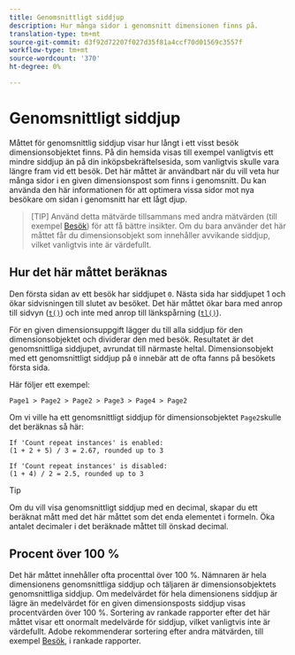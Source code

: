```yaml
---
title: Genomsnittligt siddjup
description: Hur många sidor i genomsnitt dimensionen finns på.
translation-type: tm+mt
source-git-commit: d3f92d72207f027d35f81a4ccf70d01569c3557f
workflow-type: tm+mt
source-wordcount: '370'
ht-degree: 0%

---
```



# Genomsnittligt siddjup

Måttet för genomsnittlig siddjup visar hur långt i ett visst besök dimensionsobjektet finns. På din hemsida visas till exempel vanligtvis ett mindre siddjup än på din inköpsbekräftelsesida, som vanligtvis skulle vara längre fram vid ett besök. Det här måttet är användbart när du vill veta hur många sidor i en given dimensionspost som finns i genomsnitt. Du kan använda den här informationen för att optimera vissa sidor mot nya besökare om sidan i genomsnitt har ett lågt djup.

>[TIP] Använd detta mätvärde tillsammans med andra mätvärden (till exempel [Besök](visits.md)) för att få bättre insikter. Om du bara använder det här måttet får du dimensionsobjekt som innehåller avvikande siddjup, vilket vanligtvis inte är värdefullt.

## Hur det här måttet beräknas

Den första sidan av ett besök har siddjupet `0`. Nästa sida har siddjupet 1 och ökar sidvisningen till slutet av besöket. Det här måttet ökar bara med anrop till sidvyn ([`t()`](/help/implement/vars/functions/t-method.md)) och inte med anrop till länkspårning ([`tl()`](/help/implement/vars/functions/tl-method.md)).

För en given dimensionsuppgift lägger du till alla siddjup för den dimensionsobjektet och dividerar den med besök. Resultatet är det genomsnittliga siddjupet, avrundat till närmaste heltal. Dimensionsobjekt med ett genomsnittligt siddjup på `0` innebär att de ofta fanns på besökets första sida.

Här följer ett exempel:

```text
Page1 > Page2 > Page2 > Page3 > Page4 > Page2
```

Om vi ville ha ett genomsnittligt siddjup för dimensionsobjektet `Page2`skulle det beräknas så här:

```text
If 'Count repeat instances' is enabled:
(1 + 2 + 5) / 3 = 2.67, rounded up to 3

If 'Count repeat instances' is disabled:
(1 + 4) / 2 = 2.5, rounded up to 3
```

>[!TIP]
>
>Om du vill visa genomsnittligt siddjup med en decimal, skapar du ett beräknat mått med det här måttet som det enda elementet i formeln. Öka antalet decimaler i det beräknade måttet till önskad decimal.

## Procent över 100 %

Det här måttet innehåller ofta procenttal över 100 %. Nämnaren är hela dimensionens genomsnittliga siddjup och täljaren är dimensionsobjektets genomsnittliga siddjup. Om medelvärdet för hela dimensionens siddjup är lägre än medelvärdet för en given dimensionsposts siddjup visas procentvärden över 100 %. Sortering av rankade rapporter efter det här måttet visar ett onormalt medelvärde för siddjup, vilket vanligtvis inte är värdefullt. Adobe rekommenderar sortering efter andra mätvärden, till exempel [Besök](visits.md), i rankade rapporter.